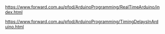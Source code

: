 https://www.forward.com.au/pfod/ArduinoProgramming/RealTimeArduino/index.html

https://www.forward.com.au/pfod/ArduinoProgramming/TimingDelaysInArduino.html
